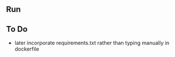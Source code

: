## Run 

## To Do 

- later incorporate requirements.txt rather than typing manually in 
dockerfile 

